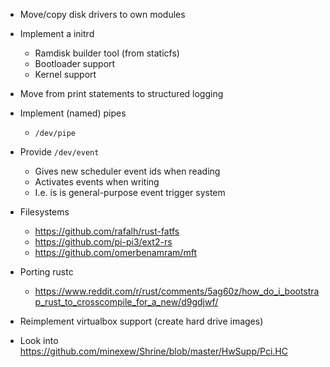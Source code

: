 * Move/copy disk drivers to own modules
* Implement a initrd
    * Ramdisk builder tool (from staticfs)
    * Bootloader support
    * Kernel support
* Move from print statements to structured logging
* Implement (named) pipes
    * `/dev/pipe`
* Provide `/dev/event`
    * Gives new scheduler event ids when reading
    * Activates events when writing
    * I.e. is is general-purpose event trigger system
* Filesystems
    * https://github.com/rafalh/rust-fatfs
    * https://github.com/pi-pi3/ext2-rs
    * https://github.com/omerbenamram/mft
* Porting rustc
    * https://www.reddit.com/r/rust/comments/5ag60z/how_do_i_bootstrap_rust_to_crosscompile_for_a_new/d9gdjwf/

* Reimplement virtualbox support (create hard drive images)
* Look into https://github.com/minexew/Shrine/blob/master/HwSupp/Pci.HC
